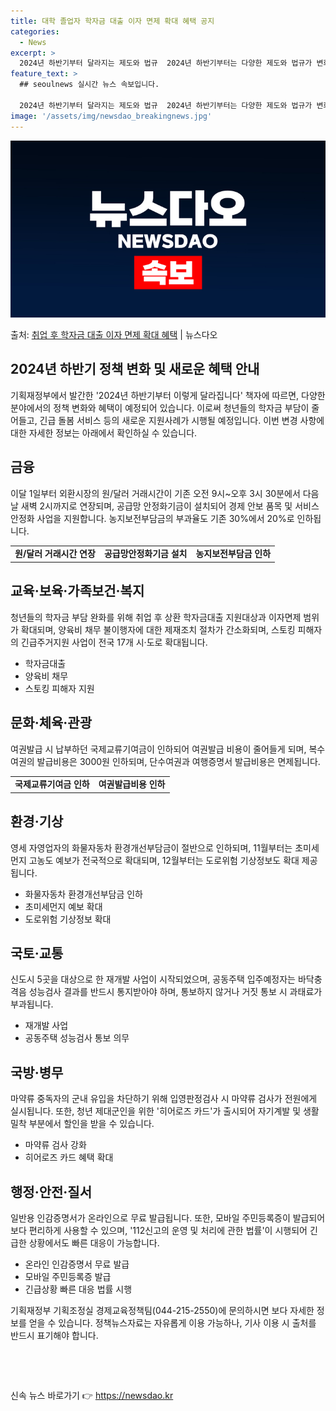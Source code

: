 ```yaml
---
title: 대학 졸업자 학자금 대출 이자 면제 확대 혜택 공지
categories:
  - News
excerpt: >
  2024년 하반기부터 달라지는 제도와 법규  2024년 하반기부터는 다양한 제도와 법규가 변화함에 따라 청년…
feature_text: >
  ## seoulnews 실시간 뉴스 속보입니다.

  2024년 하반기부터 달라지는 제도와 법규  2024년 하반기부터는 다양한 제도와 법규가 변화함에 따라 청년…
image: '/assets/img/newsdao_breakingnews.jpg'
---
```


![뉴스다오 속보](/assets/img/newsdao_breakingnews.jpg)

<p>출처: <a href="https://newsdao.kr/4526" rel="dofollow">취업 후 학자금 대출 이자 면제 확대 혜택</a> | 뉴스다오</p>

<h2 data-ke-size="size26">2024년 하반기 정책 변화 및 새로운 혜택 안내</h2>
기획재정부에서 발간한 '2024년 하반기부터 이렇게 달라집니다' 책자에 따르면, 다양한 분야에서의 정책 변화와 혜택이 예정되어 있습니다. 이로써 청년들의 학자금 부담이 줄어들고, 긴급 돌봄 서비스 등의 새로운 지원사례가 시행될 예정입니다. 이번 변경 사항에 대한 자세한 정보는 아래에서 확인하실 수 있습니다.

<h2 data-ke-size="size24">금융</h2>
<p data-ke-size="size16">이달 1일부터 외환시장의 원/달러 거래시간이 기존 오전 9시~오후 3시 30분에서 다음날 새벽 2시까지로 연장되며, 공급망 안정화기금이 설치되어 경제 안보 품목 및 서비스 안정화 사업을 지원합니다. 농지보전부담금의 부과율도 기존 30%에서 20%로 인하됩니다.</p>
<table>
	<tr>
		<td style="text-align: center; height: 17px;"><b>원/달러 거래시간 연장</b></td>
		<td style="text-align: center; height: 17px;"><b>공급망안정화기금 설치</b></td>
		<td style="text-align: center; height: 17px;"><b>농지보전부담금 인하</b></td>
	</tr>
</table>

<h2 data-ke-size="size24">교육·보육·가족보건·복지</h2>
<p data-ke-size="size16">청년들의 학자금 부담 완화를 위해 취업 후 상환 학자금대출 지원대상과 이자면제 범위가 확대되며, 양육비 채무 불이행자에 대한 제재조치 절차가 간소화되며, 스토킹 피해자의 긴급주거지원 사업이 전국 17개 시·도로 확대됩니다.</p>
<ul>
	<li>학자금대출</li>
	<li>양육비 채무</li>
	<li>스토킹 피해자 지원</li>
</ul>

<h2 data-ke-size="size24">문화·체육·관광</h2>
<p data-ke-size="size16">여권발급 시 납부하던 국제교류기여금이 인하되어 여권발급 비용이 줄어들게 되며, 복수여권의 발급비용은 3000원 인하되며, 단수여권과 여행증명서 발급비용은 면제됩니다.</p>
<table>
	<tr>
		<td style="text-align: center; height: 17px;"><b>국제교류기여금 인하</b></td>
		<td style="text-align: center; height: 17px;"><b>여권발급비용 인하</b></td>
	</tr>
</table>

<h2 data-ke-size="size24">환경·기상</h2>
<p data-ke-size="size16">영세 자영업자의 화물자동차 환경개선부담금이 절반으로 인하되며, 11월부터는 초미세먼지 고농도 예보가 전국적으로 확대되며, 12월부터는 도로위험 기상정보도 확대 제공됩니다.</p>
<ul>
	<li>화물자동차 환경개선부담금 인하</li>
	<li>초미세먼지 예보 확대</li>
	<li>도로위험 기상정보 확대</li>
</ul>

<h2 data-ke-size="size24">국토·교통</h2>
<p data-ke-size="size16">신도시 5곳을 대상으로 한 재개발 사업이 시작되었으며, 공동주택 입주예정자는 바닥충격음 성능검사 결과를 반드시 통지받아야 하며, 통보하지 않거나 거짓 통보 시 과태료가 부과됩니다.</p>
<ul>
	<li>재개발 사업</li>
	<li>공동주택 성능검사 통보 의무</li>
</ul>

<h2 data-ke-size="size24">국방·병무</h2>
<p data-ke-size="size16">마약류 중독자의 군내 유입을 차단하기 위해 입영판정검사 시 마약류 검사가 전원에게 실시됩니다. 또한, 청년 제대군인을 위한 '히어로즈 카드'가 출시되어 자기계발 및 생활밀착 부분에서 할인을 받을 수 있습니다.</p>
<ul>
	<li>마약류 검사 강화</li>
	<li>히어로즈 카드 혜택 확대</li>
</ul>

<h2 data-ke-size="size24">행정·안전·질서</h2>
<p data-ke-size="size16">일반용 인감증명서가 온라인으로 무료 발급됩니다. 또한, 모바일 주민등록증이 발급되어 보다 편리하게 사용할 수 있으며, '112신고의 운영 및 처리에 관한 법률'이 시행되어 긴급한 상황에서도 빠른 대응이 가능합니다.</p>
<ul>
	<li>온라인 인감증명서 무료 발급</li>
	<li>모바일 주민등록증 발급</li>
	<li>긴급상황 빠른 대응 법률 시행</li>
</ul>

<p data-ke-size="size16">기획재정부 기획조정실 경제교육정책팀(044-215-2550)에 문의하시면 보다 자세한 정보를 얻을 수 있습니다. 정책뉴스자료는 자유롭게 이용 가능하나, 기사 이용 시 출처를 반드시 표기해야 합니다. </p>
<p data-ke-size="size16">&nbsp;</p>
<p data-ke-size="size16">&nbsp;</p> 

신속 뉴스 바로가기 👉 <a href="https://newsdao.kr" rel="dofollow">https://newsdao.kr</a>


